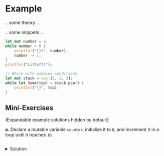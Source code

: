 # Example

.. some theory ..

.. some snippets ..
```rust
let mut number = 3;
while number > 0 {
    println!("{}!", number);
    number -= 1;
}
println!("Liftoff!");

// While with complex conditions
let mut stack = vec![1, 2, 3];
while let Some(top) = stack.pop() {
    println!("{}", top);
}
```

## Mini-Exercises
(Expandable example solutions hidden by default)

**a.** Declare a mutable variable `counter`, initialize it to `0`, and increment it in a loop until it reaches `10`.

```rust, editable
```

<details>
<summary>Solution</summary>

```rust
let mut counter = 0;
while counter < 10 {
    counter += 1;
    println!("Counter: {}", counter);
}
```
</details>